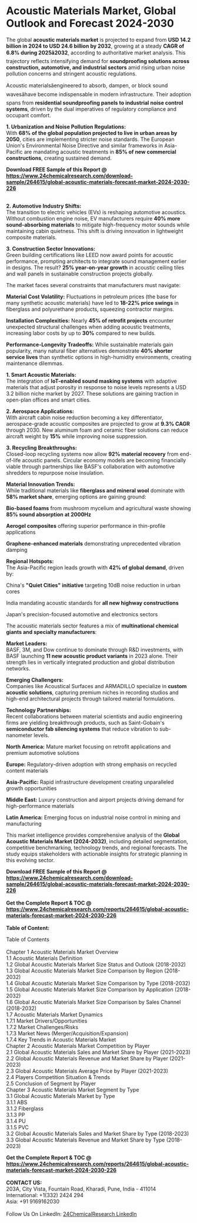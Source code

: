 <h1>Acoustic Materials Market, Global Outlook and Forecast 2024-2030</h1><p>The global <strong>acoustic materials market</strong> is projected to expand from <strong>USD 14.2 billion in 2024 to USD 24.6 billion by 2032</strong>, growing at a steady <strong>CAGR of 6.8% during 2025â2032</strong>, according to authoritative market analysis. This trajectory reflects intensifying demand for <strong>soundproofing solutions across construction, automotive, and industrial sectors</strong> amid rising urban noise pollution concerns and stringent acoustic regulations.</p><p>Acoustic materialsâengineered to absorb, dampen, or block sound wavesâhave become indispensable in modern infrastructure. Their adoption spans from <strong>residential soundproofing panels to industrial noise control systems</strong>, driven by the dual imperatives of regulatory compliance and occupant comfort.</p><p><strong>1. Urbanization and Noise Pollution Regulations:</strong><br>
With <strong>68% of the global population projected to live in urban areas by 2050</strong>, cities are implementing stricter noise standards. The European Union's Environmental Noise Directive and similar frameworks in Asia-Pacific are mandating acoustic treatments in <strong>85% of new commercial constructions</strong>, creating sustained demand.</p><div><b>Download FREE Sample of this Report @ 
            <a href="https://www.24chemicalresearch.com/download-sample/264615/global-acoustic-materials-forecast-market-2024-2030-226">
            https://www.24chemicalresearch.com/download-sample/264615/global-acoustic-materials-forecast-market-2024-2030-226</a></b></div><br><p><strong>2. Automotive Industry Shifts:</strong><br>
The transition to electric vehicles (EVs) is reshaping automotive acoustics. Without combustion engine noise, EV manufacturers require <strong>40% more sound-absorbing materials</strong> to mitigate high-frequency motor sounds while maintaining cabin quietness. This shift is driving innovation in lightweight composite materials.</p><p><strong>3. Construction Sector Innovations:</strong><br>
Green building certifications like LEED now award points for acoustic performance, prompting architects to integrate sound management earlier in designs. The result? <strong>25% year-on-year growth</strong> in acoustic ceiling tiles and wall panels in sustainable construction projects globally.</p><p>The market faces several constraints that manufacturers must navigate:</p><p><strong>Material Cost Volatility:</strong> Fluctuations in petroleum prices (the base for many synthetic acoustic materials) have led to <strong>18-22% price swings</strong> in fiberglass and polyurethane products, squeezing contractor margins.</p><p><strong>Installation Complexities:</strong> Nearly <strong>45% of retrofit projects</strong> encounter unexpected structural challenges when adding acoustic treatments, increasing labor costs by up to <strong>30%</strong> compared to new builds.</p><p><strong>Performance-Longevity Tradeoffs:</strong> While sustainable materials gain popularity, many natural fiber alternatives demonstrate <strong>40% shorter service lives</strong> than synthetic options in high-humidity environments, creating maintenance dilemmas.</p><p><strong>1. Smart Acoustic Materials:</strong><br>
The integration of <strong>IoT-enabled sound masking systems</strong> with adaptive materials that adjust porosity in response to noise levels represents a USD 3.2 billion niche market by 2027. These solutions are gaining traction in open-plan offices and smart cities.</p><p><strong>2. Aerospace Applications:</strong><br>
With aircraft cabin noise reduction becoming a key differentiator, aerospace-grade acoustic composites are projected to grow at <strong>9.3% CAGR</strong> through 2030. New aluminum foam and ceramic fiber solutions can reduce aircraft weight by <strong>15%</strong> while improving noise suppression.</p><p><strong>3. Recycling Breakthroughs:</strong><br>
Closed-loop recycling systems now allow <strong>92% material recovery</strong> from end-of-life acoustic panels. Circular economy models are becoming financially viable through partnerships like BASF's collaboration with automotive shredders to repurpose noise insulation.</p><p><strong>Material Innovation Trends:</strong><br>
While traditional materials like <strong>fiberglass and mineral wool</strong> dominate with <strong>58% market share</strong>, emerging options are gaining ground:</p><p><strong>Bio-based foams</strong> from mushroom mycelium and agricultural waste showing <strong>85% sound absorption at 2000Hz</strong></p><p><strong>Aerogel composites</strong> offering superior performance in thin-profile applications</p><p><strong>Graphene-enhanced materials</strong> demonstrating unprecedented vibration damping</p><p><strong>Regional Hotspots:</strong><br>
The Asia-Pacific region leads growth with <strong>42% of global demand</strong>, driven by:</p><p>China's <strong>"Quiet Cities" initiative</strong> targeting 10dB noise reduction in urban cores</p><p>India mandating acoustic standards for <strong>all new highway constructions</strong></p><p>Japan's precision-focused automotive and electronics sectors</p><p>The acoustic materials sector features a mix of <strong>multinational chemical giants and specialty manufacturers</strong>:</p><p><strong>Market Leaders:</strong><br>
BASF, 3M, and Dow continue to dominate through R&amp;D investments, with BASF launching <strong>11 new acoustic product variants</strong> in 2023 alone. Their strength lies in vertically integrated production and global distribution networks.</p><p><strong>Emerging Challengers:</strong><br>
Companies like Acoustical Surfaces and ARMADILLO specialize in <strong>custom acoustic solutions</strong>, capturing premium niches in recording studios and high-end architectural projects through tailored material formulations.</p><p><strong>Technology Partnerships:</strong><br>
Recent collaborations between material scientists and audio engineering firms are yielding breakthrough products, such as Saint-Gobain's <strong>semiconductor fab silencing systems</strong> that reduce vibration to sub-nanometer levels.</p><p><strong>North America:</strong> Mature market focusing on retrofit applications and premium automotive solutions</p><p><strong>Europe:</strong> Regulatory-driven adoption with strong emphasis on recycled content materials</p><p><strong>Asia-Pacific:</strong> Rapid infrastructure development creating unparalleled growth opportunities</p><p><strong>Middle East:</strong> Luxury construction and airport projects driving demand for high-performance materials</p><p><strong>Latin America:</strong> Emerging focus on industrial noise control in mining and manufacturing</p><p>This market intelligence provides comprehensive analysis of the <strong>Global Acoustic Materials Market (2024-2032)</strong>, including detailed segmentation, competitive benchmarking, technology trends, and regional forecasts. The study equips stakeholders with actionable insights for strategic planning in this evolving sector.</p><div><b>Download FREE Sample of this Report @ 
            <a href="https://www.24chemicalresearch.com/download-sample/264615/global-acoustic-materials-forecast-market-2024-2030-226">
            https://www.24chemicalresearch.com/download-sample/264615/global-acoustic-materials-forecast-market-2024-2030-226</a></b></div><br><div><b>Get the Complete Report & TOC @ 
            <a href="https://www.24chemicalresearch.com/reports/264615/global-acoustic-materials-forecast-market-2024-2030-226">
            https://www.24chemicalresearch.com/reports/264615/global-acoustic-materials-forecast-market-2024-2030-226</a></b></div><br>
            <b>Table of Content:</b><p>Table of Contents<br />
<br />
Chapter 1 Acoustic Materials Market Overview<br />
    1.1 Acoustic Materials Definition<br />
    1.2 Global Acoustic Materials Market Size Status and Outlook (2018-2032)<br />
    1.3 Global Acoustic Materials Market Size Comparison by Region (2018-2032)<br />
    1.4 Global Acoustic Materials Market Size Comparison by Type (2018-2032)<br />
    1.5 Global Acoustic Materials Market Size Comparison by Application (2018-2032)<br />
    1.6 Global Acoustic Materials Market Size Comparison by Sales Channel (2018-2032)<br />
    1.7 Acoustic Materials Market Dynamics<br />
        1.7.1 Market Drivers/Opportunities<br />
        1.7.2 Market Challenges/Risks<br />
        1.7.3 Market News (Merger/Acquisition/Expansion)<br />
        1.7.4 Key Trends in Acoustic Materials Market<br />
Chapter 2 Acoustic Materials Market Competition by Player<br />
    2.1 Global Acoustic Materials Sales and Market Share by Player (2021-2023)<br />
    2.2 Global Acoustic Materials Revenue and Market Share by Player (2021-2023)<br />
    2.3 Global Acoustic Materials Average Price by Player (2021-2023)<br />
    2.4 Players Competition Situation & Trends<br />
    2.5 Conclusion of Segment by Player<br />
Chapter 3 Acoustic Materials Market Segment by Type<br />
    3.1 Global Acoustic Materials Market by Type<br />
        3.1.1 ABS<br />
        3.1.2 Fiberglass<br />
        3.1.3 PP<br />
        3.1.4 PU<br />
        3.1.5 PVC<br />
    3.2 Global Acoustic Materials Sales and Market Share by Type (2018-2023)<br />
    3.3 Global Acoustic Materials Revenue and Market Share by Type (2018-2023)<br />
    </p><div><b>Get the Complete Report & TOC @ 
            <a href="https://www.24chemicalresearch.com/reports/264615/global-acoustic-materials-forecast-market-2024-2030-226">
            https://www.24chemicalresearch.com/reports/264615/global-acoustic-materials-forecast-market-2024-2030-226</a></b></div><br><b>CONTACT US:</b><br>
            203A, City Vista, Fountain Road, Kharadi, Pune, India - 411014<br>
            International: +1(332) 2424 294<br>
            Asia: +91 9169162030 <br><br>
            Follow Us On LinkedIn: <a href="https://www.linkedin.com/company/24chemicalresearch/">24ChemicalResearch LinkedIn</a>